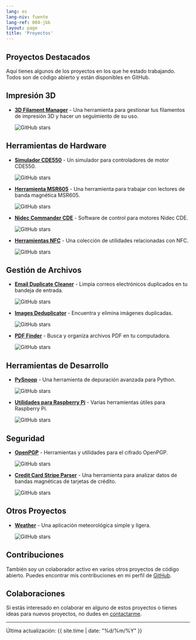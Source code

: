 ```yaml
---
lang: es
lang-niv: fuente
lang-ref: 004-jbk
layout: page
title: 'Proyectos'
---
```


## Proyectos Destacados

Aquí tienes algunos de los proyectos en los que he estado trabajando. Todos son de código abierto y están disponibles en GitHub.

## Impresión 3D

- [**3D Filament Manager**](https://github.com/Nsfr750/3D_Filament_Manager) - Una herramienta para gestionar tus filamentos de impresión 3D y hacer un seguimiento de su uso.
  
  ![GitHub stars](https://img.shields.io/github/stars/Nsfr750/3D_Filament_Manager?style=social)

## Herramientas de Hardware

- [**Simulador CDE550**](https://github.com/Nsfr750/CDE550-sim) - Un simulador para controladores de motor CDE550.
  
  ![GitHub stars](https://img.shields.io/github/stars/Nsfr750/CDE550-sim?style=social)

- [**Herramienta MSR605**](https://github.com/Nsfr750/MSR605) - Una herramienta para trabajar con lectores de banda magnética MSR605.
  
  ![GitHub stars](https://img.shields.io/github/stars/Nsfr750/MSR605?style=social)

- [**Nidec Commander CDE**](https://github.com/Nsfr750/Nidec_CommanderCDE) - Software de control para motores Nidec CDE.
  
  ![GitHub stars](https://img.shields.io/github/stars/Nsfr750/Nidec_CommanderCDE?style=social)

- [**Herramientas NFC**](https://github.com/Nsfr750/NFC) - Una colección de utilidades relacionadas con NFC.
  
  ![GitHub stars](https://img.shields.io/github/stars/Nsfr750/NFC?style=social)

## Gestión de Archivos

- [**Email Duplicate Cleaner**](https://github.com/Nsfr750/EmailDuplicateCleaner) - Limpia correos electrónicos duplicados en tu bandeja de entrada.
  
  ![GitHub stars](https://img.shields.io/github/stars/Nsfr750/EmailDuplicateCleaner?style=social)

- [**Images Deduplicator**](https://github.com/Nsfr750/Images-Deduplicator) - Encuentra y elimina imágenes duplicadas.
  
  ![GitHub stars](https://img.shields.io/github/stars/Nsfr750/Images-Deduplicator?style=social)

- [**PDF Finder**](https://github.com/Nsfr750/PDF_Finder) - Busca y organiza archivos PDF en tu computadora.
  
  ![GitHub stars](https://img.shields.io/github/stars/Nsfr750/PDF_Finder?style=social)

## Herramientas de Desarrollo

- [**PySnoop**](https://github.com/Nsfr750/PySnoop) - Una herramienta de depuración avanzada para Python.
  
  ![GitHub stars](https://img.shields.io/github/stars/Nsfr750/PySnoop?style=social)

- [**Utilidades para Raspberry Pi**](https://github.com/Nsfr750/raspy_utility) - Varias herramientas útiles para Raspberry Pi.
  
  ![GitHub stars](https://img.shields.io/github/stars/Nsfr750/raspy_utility?style=social)

## Seguridad

- [**OpenPGP**](https://github.com/Nsfr750/OpenPGP) - Herramientas y utilidades para el cifrado OpenPGP.
  
  ![GitHub stars](https://img.shields.io/github/stars/Nsfr750/OpenPGP?style=social)

- [**Credit Card Stripe Parser**](https://github.com/Nsfr750/credit_card_stripe_parser) - Una herramienta para analizar datos de bandas magnéticas de tarjetas de crédito.
  
  ![GitHub stars](https://img.shields.io/github/stars/Nsfr750/credit_card_stripe_parser?style=social)

## Otros Proyectos

- [**Weather**](https://github.com/Nsfr750/weather) - Una aplicación meteorológica simple y ligera.
  
  ![GitHub stars](https://img.shields.io/github/stars/Nsfr750/weather?style=social)

## Contribuciones

También soy un colaborador activo en varios otros proyectos de código abierto. Puedes encontrar mis contribuciones en mi perfil de [GitHub](https://github.com/Nsfr750).

## Colaboraciones

Si estás interesado en colaborar en alguno de estos proyectos o tienes ideas para nuevos proyectos, no dudes en [contactarme](/contact).

---

Última actualización: {{ site.time | date: "%d/%m/%Y" }}
